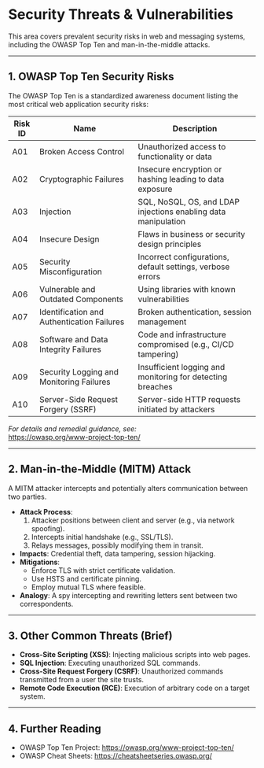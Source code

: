 # Security Threats & Vulnerabilities

This area covers prevalent security risks in web and messaging systems, including the OWASP Top Ten and man-in-the-middle attacks.

---

## 1. OWASP Top Ten Security Risks

The OWASP Top Ten is a standardized awareness document listing the most critical web application security risks:

| Risk ID | Name                                    | Description                                                      |
|---------|-----------------------------------------|------------------------------------------------------------------|
| A01     | Broken Access Control                   | Unauthorized access to functionality or data                     |
| A02     | Cryptographic Failures                  | Insecure encryption or hashing leading to data exposure         |
| A03     | Injection                               | SQL, NoSQL, OS, and LDAP injections enabling data manipulation   |
| A04     | Insecure Design                         | Flaws in business or security design principles                  |
| A05     | Security Misconfiguration               | Incorrect configurations, default settings, verbose errors       |
| A06     | Vulnerable and Outdated Components      | Using libraries with known vulnerabilities                       |
| A07     | Identification and Authentication Failures | Broken authentication, session management                    |
| A08     | Software and Data Integrity Failures    | Code and infrastructure compromised (e.g., CI/CD tampering)      |
| A09     | Security Logging and Monitoring Failures | Insufficient logging and monitoring for detecting breaches     |
| A10     | Server-Side Request Forgery (SSRF)      | Server-side HTTP requests initiated by attackers                |

*For details and remedial guidance, see:*  
https://owasp.org/www-project-top-ten/

---

## 2. Man‑in‑the‑Middle (MITM) Attack

A MITM attacker intercepts and potentially alters communication between two parties.

- **Attack Process**:
  1. Attacker positions between client and server (e.g., via network spoofing).
  2. Intercepts initial handshake (e.g., SSL/TLS).
  3. Relays messages, possibly modifying them in transit.
- **Impacts**: Credential theft, data tampering, session hijacking.
- **Mitigations**:
  - Enforce TLS with strict certificate validation.
  - Use HSTS and certificate pinning.
  - Employ mutual TLS where feasible.
- **Analogy**: A spy intercepting and rewriting letters sent between two correspondents.

---

## 3. Other Common Threats (Brief)

- **Cross-Site Scripting (XSS)**: Injecting malicious scripts into web pages.
- **SQL Injection**: Executing unauthorized SQL commands.
- **Cross-Site Request Forgery (CSRF)**: Unauthorized commands transmitted from a user the site trusts.
- **Remote Code Execution (RCE)**: Execution of arbitrary code on a target system.

---

## 4. Further Reading

- OWASP Top Ten Project: https://owasp.org/www-project-top-ten/  
- OWASP Cheat Sheets: https://cheatsheetseries.owasp.org/  
